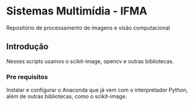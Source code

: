 # Sistemas Multimídia - IFMA
Repositório de processamento de imagens e visão computacional

## Introdução

Nesses scripts usamos o scikit-image, opencv e outras bibliotecas.

### Pre requisitos

Instalar e configurar o Anaconda que já vem com o interpretador Python, além de outras bibliotecas, como o scikit-image.



